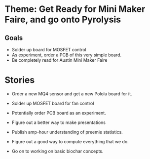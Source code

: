 # Theme: Get Ready for Mini Maker Faire, and go onto Pyrolysis

## Goals

* Solder up board for MOSFET control
* As experiment, order a PCB of this very simple board.
* Be completely read for Austin Mini Maker Faire

# Stories

* Order a new MQ4 sensor and get a new Pololu board for it.
* Solder up MOSFET board for fan control
* Potentially order PCB board as an experiment.
* Figure out a better way to make presentations
* Publish amp-hour understanding of preemie statistics.
* Figure out a good way to compute everything that we do.

* Go on to working on basic biochar concepts.



